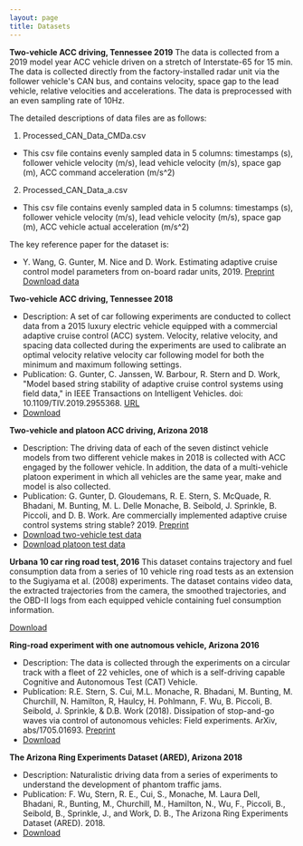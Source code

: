 ```yaml
---
layout: page
title: Datasets
---
```

<strong>Two-vehicle ACC driving, Tennessee 2019</strong>
The data is collected from a 2019 model year ACC vehicle driven on a stretch of Interstate-65 for 15 min. The data is collected directly from the factory-installed radar unit via the follower vehicle's CAN bus, and contains velocity, space gap to the lead vehicle, relative velocities and accelerations. The data is preprocessed with an even sampling rate of 10Hz.

The detailed descriptions of data files are as follows:
1. Processed_CAN_Data_CMDa.csv
  * This csv file contains evenly sampled data in 5 columns: timestamps (s), follower vehicle velocity (m/s), lead vehicle velocity (m/s), space gap (m), ACC command acceleration (m/s^2)

2. Processed_CAN_Data_a.csv
  * This csv file contains evenly sampled data in 5 columns: timestamps (s), follower vehicle velocity (m/s), lead vehicle velocity (m/s), space gap (m), ACC vehicle actual acceleration (m/s^2)

The key reference paper for the dataset is:
- Y. Wang, G. Gunter, M. Nice and D. Work. Estimating adaptive cruise control model parameters from on-board radar units, 2019. <a href="https://arxiv.org/abs/1911.06454">Preprint</a>
<a href="https://vanderbilt.box.com/s/76m0vmlpzoj2059p047yt0jkx3mtyxdp">Download data</a>

<strong>Two-vehicle ACC driving, Tennessee 2018</strong>
- Description: A set of car following experiments are conducted to collect data from a 2015 luxury electric vehicle equipped with a commercial adaptive cruise control (ACC) system. Velocity, relative velocity, and spacing data collected during the experiments are used to calibrate an optimal velocity relative velocity car following model for both the minimum and maximum following settings.
- Publication: G. Gunter, C. Janssen, W. Barbour, R. Stern and D. Work, "Model based string stability of adaptive cruise control systems using field data," in IEEE Transactions on Intelligent Vehicles. doi: 10.1109/TIV.2019.2955368. <a href="http://ieeexplore.ieee.org/stamp/stamp.jsp?tp=&arnumber=8910461&isnumber=7448921">URL</a>
- <a href="#">Download</a>


<strong>Two-vehicle and platoon ACC driving, Arizona 2018</strong>
- Description: The driving data of each of the seven distinct vehicle models from two different vehicle makes in 2018 is collected with ACC engaged by the follower vehicle. In addition, the data of a multi-vehicle platoon experiment in which all vehicles are the same year, make and model is also collected.
- Publication: G. Gunter, D. Gloudemans, R. E. Stern, S. McQuade, R. Bhadani, M. Bunting, M. L. Delle Monache, B. Seibold, J. Sprinkle, B. Piccoli, and D. B. Work. Are commercially implemented adaptive cruise control systems string stable? 2019. <a href="https://arxiv.org/abs/1905.02108">Preprint</a>
- <a href="https://vanderbilt.app.box.com/v/accData">Download two-vehicle test data</a>
- <a href="https://vanderbilt.app.box.com/v/accData">Download platoon test data</a>

<strong>Urbana 10 car ring road test, 2016</strong>
This dataset contains trajectory and fuel consumption data from a series of 10 vehicle ring road tests as an extension to the Sugiyama et al. (2008) experiments. The dataset contains video data, the extracted trajectories from the camera, the smoothed trajectories, and the OBD-II logs from each equipped vehicle containing fuel consumption information.

<a href="https://uofi.box.com/v/RingRoadTRB">Download</a>

<strong>Ring-road experiment with one autnomous vehicle, Arizona 2016</strong>
- Description: The data is collected through the experiments on a circular track with a fleet of 22 vehicles, one of which is a self-driving capable Cognitive and Autonomous Test (CAT) Vehicle.
- Publication: R.E. Stern, S. Cui, M.L. Monache, R. Bhadani, M. Bunting, M. Churchill, N. Hamilton, R, Haulcy, H. Pohlmann, F. Wu, B. Piccoli, B. Seibold, J. Sprinkle, & D.B. Work (2018). Dissipation of stop-and-go waves via control of autonomous vehicles: Field experiments. ArXiv, abs/1705.01693. <a href="https://arxiv.org/abs/1705.01693">Preprint</a>
- <a href="https://doi.org/10.15695/vudata.cee.1">Download</a>


<strong>The Arizona Ring Experiments Dataset (ARED), Arizona 2018</strong>
- Description: Naturalistic driving data from a series of experiments to understand the development of phantom traffic jams.
- Publication: F. Wu, Stern, R. E., Cui, S., Monache, M. Laura Dell, Bhadani, R., Bunting, M., Churchill, M., Hamilton, N., Wu, F., Piccoli, B., Seibold, B., Sprinkle, J., and Work, D. B., The Arizona Ring Experiments Dataset (ARED). 2018.
- <a href="https://doi.org/10.15695/vudata.cee.2">Download</a>
